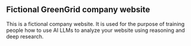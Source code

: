 ## Fictional GreenGrid company website

This is a fictional company website. It is used for the purpose of training people how to use AI LLMs to analyze your website using reasoning and deep research.

